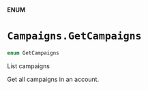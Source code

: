 **ENUM**

# `Campaigns.GetCampaigns`

```swift
enum GetCampaigns
```

List campaigns

Get all campaigns in an account.
